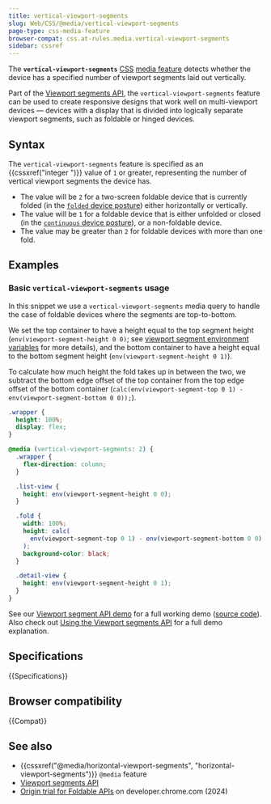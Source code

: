 ```yaml
---
title: vertical-viewport-segments
slug: Web/CSS/@media/vertical-viewport-segments
page-type: css-media-feature
browser-compat: css.at-rules.media.vertical-viewport-segments
sidebar: cssref
---
```


The **`vertical-viewport-segments`** [CSS](/en-US/docs/Web/CSS) [media feature](/en-US/docs/Web/CSS/@media#media_features) detects whether the device has a specified number of viewport segments laid out vertically.

Part of the [Viewport segments API](/en-US/docs/Web/API/Viewport_segments_API), the `vertical-viewport-segments` feature can be used to create responsive designs that work well on multi-viewport devices — devices with a display that is divided into logically separate viewport segments, such as foldable or hinged devices.

## Syntax

The `vertical-viewport-segments` feature is specified as an {{cssxref("integer ")}} value of `1` or greater, representing the number of vertical viewport segments the device has.

- The value will be `2` for a two-screen foldable device that is currently folded (in the [`folded` device posture](/en-US/docs/Web/API/Device_Posture_API#folded)) either horizontally or vertically.
- The value will be `1` for a foldable device that is either unfolded or closed (in the [`continuous` device posture](/en-US/docs/Web/API/Device_Posture_API#continuous)), or a non-foldable device.
- The value may be greater than `2` for foldable devices with more than one fold.

## Examples

### Basic `vertical-viewport-segments` usage

In this snippet we use a `vertical-viewport-segments` media query to handle the case of foldable devices where the segments are top-to-bottom.

We set the top container to have a height equal to the top segment height (`env(viewport-segment-height 0 0)`; see [viewport segment environment variables](/en-US/docs/Web/CSS/env#viewport-segment-width) for more details), and the bottom container to have a height equal to the bottom segment height (`env(viewport-segment-height 0 1)`).

To calculate how much height the fold takes up in between the two, we subtract the bottom edge offset of the top container from the top edge offset of the bottom container (`calc(env(viewport-segment-top 0 1) - env(viewport-segment-bottom 0 0));`).

```css
.wrapper {
  height: 100%;
  display: flex;
}

@media (vertical-viewport-segments: 2) {
  .wrapper {
    flex-direction: column;
  }

  .list-view {
    height: env(viewport-segment-height 0 0);
  }

  .fold {
    width: 100%;
    height: calc(
      env(viewport-segment-top 0 1) - env(viewport-segment-bottom 0 0)
    );
    background-color: black;
  }

  .detail-view {
    height: env(viewport-segment-height 0 1);
  }
}
```

See our [Viewport segment API demo](https://mdn.github.io/dom-examples/viewport-segment-api/) for a full working demo ([source code](https://github.com/mdn/dom-examples/tree/main/viewport-segment-api)). Also check out [Using the Viewport segments API](/en-US/docs/Web/API/Viewport_segments_API/Using) for a full demo explanation.

## Specifications

{{Specifications}}

## Browser compatibility

{{Compat}}

## See also

- {{cssxref("@media/horizontal-viewport-segments", "horizontal-viewport-segments")}} `@media` feature
- [Viewport segments API](/en-US/docs/Web/API/Viewport_segments_API)
- [Origin trial for Foldable APIs](https://developer.chrome.com/blog/foldable-apis-ot) on developer.chrome.com (2024)
